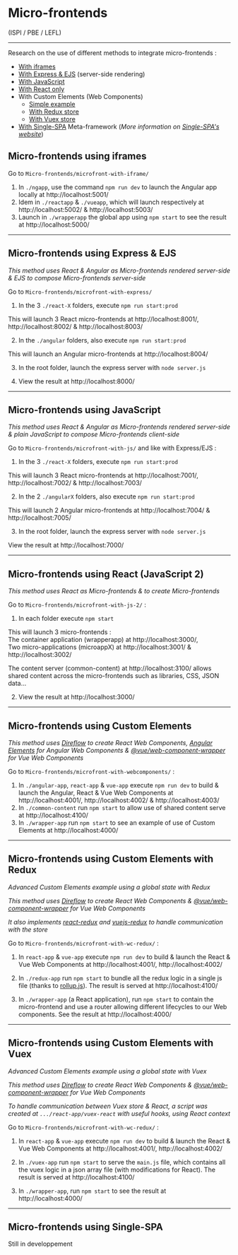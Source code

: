 # Micro-frontends

(ISPI / PBE / LEFL)

---

Research on the use of different methods to integrate micro-frontends :

- [With iframes](#micro-frontends-using-iframes)
- [With Express & EJS](#micro-frontends-using-express--ejs) (server-side rendering)
- [With JavaScript](#micro-frontends-using-javascript)
- [With React only](#micro-frontends-using-react-javascript-2)
- With Custom Elements (Web Components)
  - [Simple example](#micro-frontends-using-custom-elements)
  - [With Redux store](#micro-frontends-using-custom-elements-with-redux)
  - [With Vuex store](#micro-frontends-using-custom-elements-with-vuex)
- [With Single-SPA](#micro-frontends-using-single-spa) Meta-framework (_More information on [Single-SPA's website](https://single-spa.js.org/)_)

## Micro-frontends using iframes

Go to `Micro-frontends/microfront-with-iframe/`

1. In `./ngapp`, use the command `npm run dev` to launch the Angular app locally at http://localhost:5001/
2. Idem in `./reactapp` & `./vueapp`, which will launch respectively at http://localhost:5002/ & http://localhost:5003/
3. Launch in `./wrapperapp` the global app using `npm start` to see the result at http://localhost:5000/

---

## Micro-frontends using Express & EJS

_This method uses React & Angular as Micro-frontends rendered server-side & EJS to compose Micro-frontends server-side_

Go to `Micro-frontends/microfront-with-express/`

1. In the 3 `./react-X` folders, execute `npm run start:prod`

This will launch 3 React micro-frontends at http://localhost:8001/, http://localhost:8002/ & http://localhost:8003/

2. In the `./angular` folders, also execute `npm run start:prod`

This will launch an Angular micro-frontends at http://localhost:8004/

3. In the root folder, launch the express server with `node server.js`

4. View the result at http://localhost:8000/

---

## Micro-frontends using JavaScript

_This method uses React & Angular as Micro-frontends rendered server-side & plain JavaScript to compose Micro-frontends client-side_

Go to `Micro-frontends/microfront-with-js/` and like with Express/EJS :

1. In the 3 `./react-X` folders, execute `npm run start:prod`

This will launch 3 React micro-frontends at http://localhost:7001/, http://localhost:7002/ & http://localhost:7003/

2. In the 2 `./angularX` folders, also execute `npm run start:prod`

This will launch 2 Angular micro-frontends at http://localhost:7004/ & http://localhost:7005/

3. In the root folder, launch the express server with `node server.js`

View the result at http://localhost:7000/

---

## Micro-frontends using React (JavaScript 2)

_This method uses React as Micro-frontends & to create Micro-frontends_

Go to `Micro-frontends/microfront-with-js-2/` :

1. In each folder execute `npm start`

This will launch 3 micro-frontends :  
The container application (wrapperapp) at http://localhost:3000/,  
Two micro-applications (microappX) at http://localhost:3001/ & http://localhost:3002/

The content server (common-content) at http://localhost:3100/ allows shared content across the micro-frontends such as libraries, CSS, JSON data...

2. View the result at http://localhost:3000/

---

## Micro-frontends using Custom Elements

_This method uses [Direflow](https://direflow.io/) to create React Web Components, [Angular Elements](https://angular.io/guide/elements) for Angular Web Components & [@vue/web-component-wrapper](https://github.com/vuejs/vue-web-component-wrapper) for Vue Web Components_

Go to `Micro-frontends/microfront-with-webcomponents/` :

1. In `./angular-app`, `react-app` & `vue-app` execute `npm run dev` to build & launch the Angular, React & Vue Web Components at http://localhost:4001/, http://localhost:4002/ & http://localhost:4003/
2. In `./common-content` run `npm start` to allow use of shared content serve at http://localhost:4100/
3. In `./wrapper-app` run `npm start` to see an example of use of Custom Elements at http://localhost:4000/

---

## Micro-frontends using Custom Elements with Redux

_Advanced Custom Elements example using a global state with Redux_

_This method uses [Direflow](https://direflow.io/) to create React Web Components & [@vue/web-component-wrapper](https://github.com/vuejs/vue-web-component-wrapper) for Vue Web Components_

_It also implements [react-redux](https://react-redux.js.org/) and [vuejs-redux](https://github.com/titouancreach/vuejs-redux) to handle communication with the store_

Go to `Micro-frontends/microfront-with-wc-redux/` :

1. In `react-app` & `vue-app` execute `npm run dev` to build & launch the React & Vue Web Components at http://localhost:4001/, http://localhost:4002/

2. In `./redux-app` run `npm start` to bundle all the redux logic in a single js file (thanks to [rollup.js](https://rollupjs.org/guide/en/)). The result is served at http://localhost:4100/
3. In `./wrapper-app` (a React application), run `npm start` to contain the micro-frontend and use a router allowing different lifecycles to our Web components. See the result at http://localhost:4000/

---

## Micro-frontends using Custom Elements with Vuex

_Advanced Custom Elements example using a global state with Vuex_

_This method uses [Direflow](https://direflow.io/) to create React Web Components & [@vue/web-component-wrapper](https://github.com/vuejs/vue-web-component-wrapper) for Vue Web Components_

_To handle communication between Vuex store & React, a script was created at `.../react-app/vuex-react` with useful hooks, using React context_

Go to `Micro-frontends/microfront-with-wc-redux/` :

1. In `react-app` & `vue-app` execute `npm run dev` to build & launch the React & Vue Web Components at http://localhost:4001/, http://localhost:4002/

2. In `./vuex-app` run `npm start` to serve the `main.js` file, which contains all the vuex logic in a json array file (with modifications for React). The result is served at http://localhost:4100/
3. In `./wrapper-app`, run `npm start` to see the result at http://localhost:4000/

---

## Micro-frontends using Single-SPA

Still in developpement

